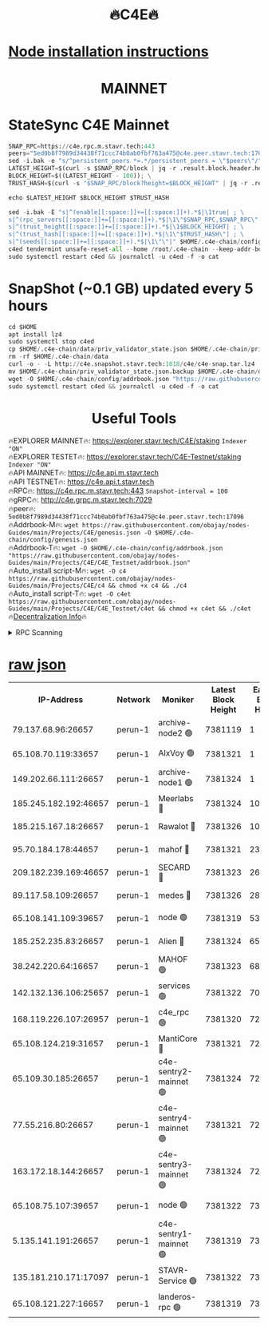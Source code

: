 <h1 align="center"> 🔥C4E🔥</h1>

[Node installation instructions](https://github.com/obajay/nodes-Guides/tree/main/Projects/C4E)
=

<h1 align="center"> MAINNET</h1>

# StateSync C4E Mainnet
```python
SNAP_RPC=https://c4e.rpc.m.stavr.tech:443
peers="5ed0b8f7989d34438f71ccc74b0ab0fbf763a475@c4e.peer.stavr.tech:17096"
sed -i.bak -e "s/^persistent_peers *=.*/persistent_peers = \"$peers\"/" $HOME/.c4e-chain/config/config.toml
LATEST_HEIGHT=$(curl -s $SNAP_RPC/block | jq -r .result.block.header.height); \
BLOCK_HEIGHT=$((LATEST_HEIGHT - 100)); \
TRUST_HASH=$(curl -s "$SNAP_RPC/block?height=$BLOCK_HEIGHT" | jq -r .result.block_id.hash)

echo $LATEST_HEIGHT $BLOCK_HEIGHT $TRUST_HASH

sed -i.bak -E "s|^(enable[[:space:]]+=[[:space:]]+).*$|\1true| ; \
s|^(rpc_servers[[:space:]]+=[[:space:]]+).*$|\1\"$SNAP_RPC,$SNAP_RPC\"| ; \
s|^(trust_height[[:space:]]+=[[:space:]]+).*$|\1$BLOCK_HEIGHT| ; \
s|^(trust_hash[[:space:]]+=[[:space:]]+).*$|\1\"$TRUST_HASH\"| ; \
s|^(seeds[[:space:]]+=[[:space:]]+).*$|\1\"\"|" $HOME/.c4e-chain/config/config.toml
c4ed tendermint unsafe-reset-all --home /root/.c4e-chain --keep-addr-book
sudo systemctl restart c4ed && journalctl -u c4ed -f -o cat
```
# SnapShot (~0.1 GB) updated every 5 hours
```python
cd $HOME
apt install lz4
sudo systemctl stop c4ed
cp $HOME/.c4e-chain/data/priv_validator_state.json $HOME/.c4e-chain/priv_validator_state.json.backup
rm -rf $HOME/.c4e-chain/data
curl -o - -L http://c4e.snapshot.stavr.tech:1018/c4e/c4e-snap.tar.lz4 | lz4 -c -d - | tar -x -C $HOME/.c4e-chain --strip-components 2
mv $HOME/.c4e-chain/priv_validator_state.json.backup $HOME/.c4e-chain/data/priv_validator_state.json
wget -O $HOME/.c4e-chain/config/addrbook.json "https://raw.githubusercontent.com/obajay/nodes-Guides/main/Projects/C4E/addrbook.json"
sudo systemctl restart c4ed && journalctl -u c4ed -f -o cat
```
 <h1 align="center"> Useful Tools</h1>

🔥EXPLORER MAINNET🔥:  https://explorer.stavr.tech/C4E/staking            `Indexer "ON"` \
🔥EXPLORER TESTET🔥:   https://explorer.stavr.tech/C4E-Testnet/staking     `Indexer "ON"` \
🔥API MAINNET🔥:       https://c4e.api.m.stavr.tech \
🔥API TESTNET🔥:       https://c4e.api.t.stavr.tech \
🔥RPC🔥:               https://c4e.rpc.m.stavr.tech:443                  `Snapshot-interval = 100` \
🔥gRPC🔥:              http://c4e.grpc.m.stavr.tech:7029 \
🔥peer🔥:              `5ed0b8f7989d34438f71ccc74b0ab0fbf763a475@c4e.peer.stavr.tech:17096` \
🔥Addrbook-M🔥:    ```wget https://raw.githubusercontent.com/obajay/nodes-Guides/main/Projects/C4E/genesis.json -O $HOME/.c4e-chain/config/genesis.json``` \
🔥Addrbook-T🔥:    ```wget -O $HOME/.c4e-chain/config/addrbook.json "https://raw.githubusercontent.com/obajay/nodes-Guides/main/Projects/C4E/C4E_Testnet/addrbook.json"``` \
🔥Auto_install script-M🔥: ```wget -O c4 https://raw.githubusercontent.com/obajay/nodes-Guides/main/Projects/C4E/c4 && chmod +x c4 && ./c4``` \
🔥Auto_install script-T🔥: ```wget -O c4et https://raw.githubusercontent.com/obajay/nodes-Guides/main/Projects/C4E/C4E_Testnet/c4et && chmod +x c4et && ./c4et``` \
🔥[Decentralization Info](https://github.com/obajay/StateSync-snapshots/tree/main/Projects/C4E/Decentralization)🔥




<details>
<summary>RPC Scanning</summary>

<h2 align="center"> We scan nodes in real time every 4 hours. And we provide the final result of RPC endpoints.
We cannot influence the operation of these nodes in any way. </h2>


```python
If Voting Power is higher than 0 --> then the Node is a validator of the network and may be subject to attack and be a potential threat to the chain.
```
```python
We marked such validators with a red symbol
```

</details>

[raw json](https://rpc-check.c4e.stavr.tech/c4e/rpc-c4e-result.json)
=



<table><tr><th>IP-Address</th><th>Network</th><th>Moniker</th><th>Latest Block Height</th><th>Earliest Block Height</th><th>Catching Up</th><th>Tx Index</th><th>Voting Power</th><th>Scan Time</th></tr><tr><td>79.137.68.96:26657</td><td>perun-1</td><td>archive-node2 🟢</td><td>7381119</td><td>1</td><td>False</td><td>on</td><td>0</td><td>2024-02-29T06:04:37.178623311UTC</td></tr><tr><td>65.108.70.119:33657</td><td>perun-1</td><td>AlxVoy 🟢</td><td>7381321</td><td>1</td><td>False</td><td>on</td><td>0</td><td>2024-02-29T06:04:51.249343095UTC</td></tr><tr><td>149.202.66.111:26657</td><td>perun-1</td><td>archive-node1 🟢</td><td>7381324</td><td>1</td><td>False</td><td>on</td><td>0</td><td>2024-02-29T06:05:05.682552414UTC</td></tr><tr><td>185.245.182.192:46657</td><td>perun-1</td><td>Meerlabs 🔴</td><td>7381324</td><td>1051501</td><td>False</td><td>on</td><td>344614</td><td>2024-02-29T06:05:10.793367616UTC</td></tr><tr><td>185.215.167.18:26657</td><td>perun-1</td><td>Rawalot 🔴</td><td>7381326</td><td>1090501</td><td>False</td><td>on</td><td>450091</td><td>2024-02-29T06:05:21.843645261UTC</td></tr><tr><td>95.70.184.178:44657</td><td>perun-1</td><td>mahof 🔴</td><td>7381321</td><td>2342001</td><td>False</td><td>off</td><td>1356389</td><td>2024-02-29T06:04:50.625058911UTC</td></tr><tr><td>209.182.239.169:46657</td><td>perun-1</td><td>SECARD 🔴</td><td>7381323</td><td>2616101</td><td>False</td><td>off</td><td>749308</td><td>2024-02-29T06:05:03.054567034UTC</td></tr><tr><td>89.117.58.109:26657</td><td>perun-1</td><td>medes 🔴</td><td>7381326</td><td>2826001</td><td>False</td><td>off</td><td>891025</td><td>2024-02-29T06:05:17.480425452UTC</td></tr><tr><td>65.108.141.109:39657</td><td>perun-1</td><td>node 🟢</td><td>7381319</td><td>5303301</td><td>False</td><td>on</td><td>0</td><td>2024-02-29T06:04:39.525259299UTC</td></tr><tr><td>185.252.235.83:26657</td><td>perun-1</td><td>Alien 🔴</td><td>7381324</td><td>6502501</td><td>False</td><td>on</td><td>648215</td><td>2024-02-29T06:05:06.034195292UTC</td></tr><tr><td>38.242.220.64:16657</td><td>perun-1</td><td>MAHOF 🟢</td><td>7381323</td><td>6885501</td><td>False</td><td>on</td><td>0</td><td>2024-02-29T06:05:03.379053294UTC</td></tr><tr><td>142.132.136.106:25657</td><td>perun-1</td><td>services 🟢</td><td>7381322</td><td>7012001</td><td>False</td><td>on</td><td>0</td><td>2024-02-29T06:04:53.832088138UTC</td></tr><tr><td>168.119.226.107:26957</td><td>perun-1</td><td>c4e_rpc 🟢</td><td>7381320</td><td>7281320</td><td>False</td><td>on</td><td>0</td><td>2024-02-29T06:04:43.833086429UTC</td></tr><tr><td>65.108.124.219:31657</td><td>perun-1</td><td>MantiCore 🔴</td><td>7381321</td><td>7281321</td><td>False</td><td>off</td><td>729673</td><td>2024-02-29T06:04:50.246748883UTC</td></tr><tr><td>65.109.30.185:26657</td><td>perun-1</td><td>c4e-sentry2-mainnet 🟢</td><td>7381324</td><td>7284001</td><td>False</td><td>on</td><td>0</td><td>2024-02-29T06:05:10.490016621UTC</td></tr><tr><td>77.55.216.80:26657</td><td>perun-1</td><td>c4e-sentry4-mainnet 🟢</td><td>7381321</td><td>7297001</td><td>False</td><td>on</td><td>0</td><td>2024-02-29T06:04:50.934068895UTC</td></tr><tr><td>163.172.18.144:26657</td><td>perun-1</td><td>c4e-sentry3-mainnet 🟢</td><td>7381324</td><td>7297001</td><td>False</td><td>on</td><td>0</td><td>2024-02-29T06:05:11.059370484UTC</td></tr><tr><td>65.108.75.107:39657</td><td>perun-1</td><td>node 🟢</td><td>7381322</td><td>7300001</td><td>False</td><td>on</td><td>0</td><td>2024-02-29T06:04:54.230431451UTC</td></tr><tr><td>5.135.141.191:26657</td><td>perun-1</td><td>c4e-sentry1-mainnet 🟢</td><td>7381319</td><td>7300501</td><td>False</td><td>on</td><td>0</td><td>2024-02-29T06:04:36.533867425UTC</td></tr><tr><td>135.181.210.171:17097</td><td>perun-1</td><td>STAVR-Service 🟢</td><td>7381322</td><td>7378001</td><td>False</td><td>on</td><td>0</td><td>2024-02-29T06:04:54.574115742UTC</td></tr><tr><td>65.108.121.227:16657</td><td>perun-1</td><td>landeros-rpc 🟢</td><td>7381319</td><td>7378501</td><td>False</td><td>on</td><td>0</td><td>2024-02-29T06:04:36.848182503UTC</td></tr></table>
